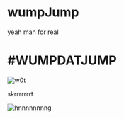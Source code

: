 # wumpJump
yeah man for real

# \#WUMPDATJUMP

![w0t](https://media.giphy.com/media/AEsUINFBsRVN6/giphy.gif)



skrrrrrrrt



![hnnnnnnnng](https://i.imgur.com/9eHdA6b.gif)
